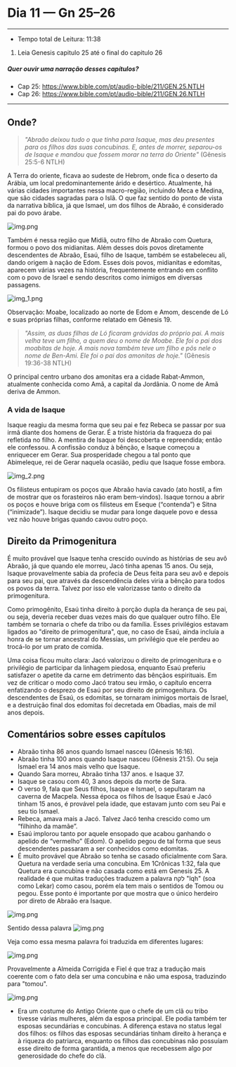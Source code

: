# Dia 11 — Gn 25–26

--- 

- Tempo total de Leitura: 11:38

1. Leia Genesis capitulo 25 até o final do capitulo 26

##### Quer ouvir uma narração desses capítulos?

- Cap 25: https://www.bible.com/pt/audio-bible/211/GEN.25.NTLH
- Cap 26: https://www.bible.com/pt/audio-bible/211/GEN.26.NTLH

---

## Onde?


> *"Abraão deixou tudo o que tinha para Isaque, mas deu presentes para os filhos das suas concubinas. E, antes de morrer, separou-os de Isaque e mandou que fossem morar na terra do Oriente"* (Gênesis 25:5-6 NTLH)

A Terra do oriente, ficava ao sudeste de Hebrom, onde fica o deserto da Arábia, um local predominantemente árido e desértico. Atualmente, há várias cidades importantes nessa macro-região, incluindo Meca e Medina, que são cidades sagradas para o Islã. O que faz sentido do ponto de vista da narrativa bíblica, já que Ismael, um dos filhos de Abraão, é considerado pai do povo árabe. 

![img.png](../images/img_18.png)

Também é nessa região que Midiã, outro filho de Abraão com Quetura, formou o povo dos midianitas. Além desses dois povos diretamente descendentes de Abraão, Esaú, filho de Isaque, também se estabeleceu ali, dando origem à nação de Edom. Esses dois povos, midianitas e edomitas, aparecem várias vezes na história, frequentemente entrando em conflito com o povo de Israel e sendo descritos como inimigos em diversas passagens.

![img_1.png](../images/img_15.png)

Observação: Moabe, localizado ao norte de Edom e Amom, descende de Ló e suas próprias filhas, conforme relatado em Gênesis 19.

> *"Assim, as duas filhas de Ló ficaram grávidas do próprio pai. A mais velha teve um filho, a quem deu o nome de Moabe. Ele foi o pai dos moabitas de hoje. A mais nova também teve um filho e pôs nele o nome de Ben-Ami. Ele foi o pai dos amonitas de hoje."* (Gênesis 19:36-38 NTLH)

O principal centro urbano dos amonitas era a cidade Rabat-Ammon, atualmente conhecida como Amã, a capital da Jordânia. O nome de Amã deriva de Ammon.

### A vida de Isaque

Isaque reagiu da mesma forma que seu pai e fez Rebeca se passar por sua irmã diante dos homens de Gerar. É a triste história da fraqueza do pai refletida no filho. A mentira de Isaque foi descoberta e repreendida; então ele confessou. A confissão conduz à bênção, e Isaque começou a enriquecer em Gerar. Sua prosperidade chegou a tal ponto que Abimeleque, rei de Gerar naquela ocasião, pediu que Isaque fosse embora.

![img_2.png](../images/img_16.png)

Os filisteus entupiram os poços que Abraão havia cavado (ato hostil, a fim de mostrar que os forasteiros não eram bem-vindos). Isaque tornou a abrir os poços e houve briga com os filisteus em Eseque (“contenda”) e Sitna (“inimizade”). Isaque decidiu se mudar para longe daquele povo e dessa vez não houve brigas quando cavou outro poço.

## Direito da Primogenitura

É muito provável que Isaque tenha crescido ouvindo as histórias de seu avô Abraão, já que quando ele morreu, Jacó tinha apenas 15 anos. Ou seja, Isaque provavelmente sabia da profecia de Deus feita para seu avô e depois para seu pai, que através da descendência deles viria a bênção para todos os povos da terra. Talvez por isso ele valorizasse tanto o direito da primogenitura.

Como primogênito, Esaú tinha direito à porção dupla da herança de seu pai, ou seja, deveria receber duas vezes mais do que qualquer outro filho. Ele também se tornaria o chefe da tribo ou da família. Esses privilégios estavam ligados ao "direito de primogenitura", que, no caso de Esaú, ainda incluía a honra de se tornar ancestral do Messias, um privilégio que ele perdeu ao trocá-lo por um prato de comida.

Uma coisa ficou muito clara: Jacó valorizou o direito de primogenitura e o privilégio de participar da linhagem piedosa, enquanto Esaú preferiu satisfazer o apetite da carne em detrimento das bênçãos espirituais. Em vez de criticar o modo como Jacó tratou seu irmão, o capítulo encerra enfatizando o desprezo de Esaú por seu direito de primogenitura. Os descendentes de Esaú, os edomitas, se tornaram inimigos mortais de Israel, e a destruição final dos edomitas foi decretada em Obadias, mais de mil anos depois.

## Comentários sobre esses capítulos

- Abraão tinha 86 anos quando Ismael nasceu (Gênesis 16:16).
- Abraão tinha 100 anos quando Isaque nasceu (Gênesis 21:5). Ou seja Ismael era 14 anos mais velho que Isaque.
- Quando Sara morreu, Abraão tinha 137 anos. e Isaque 37.
- Isaque se casou com 40, 3 anos depois da morte de Sara.
- O verso 9, fala que Seus filhos, Isaque e Ismael, o sepultaram na caverna de Macpela. Nessa época os filhos de Isaque Esaú e Jacó tinham 15 anos, é provável pela idade, que estavam junto com seu Pai e seu tio Ismael.
- Rebeca, amava mais a Jacó. Talvez Jacó tenha crescido como um “filhinho da mamãe”.
- Esaú implorou tanto por aquele ensopado que acabou ganhando o apelido de “vermelho” (Edom). O apelido pegou de tal forma que seus descendentes passaram a ser conhecidos como edomitas.
- É muito provável que Abraão so tenha se casado oficialmente com Sara. Quetura na verdade seria uma concubina. Em 1Crônicas 1:32, fala que Quetura era cuncubina e não casada como está em Genesis 25. A realidade é que muitas traduções traduzem a palavra לקח "lqh" (soa como Lekar) como casou, porém ela tem mais o sentidos de Tomou ou pegou. Esse ponto é importante por que mostra que o único herdeiro por direto de Abraão era Isaque.

![img.png](../images/img_lqh_3.png)

Sentido dessa palavra
![img.png](../images/img_lekach.png)

Veja como essa mesma palavra foi traduzida em diferentes lugares:

![img.png](../images/img_lekach_2.png)

Provavelmente a Almeida Corrigida e Fiel é que traz a tradução mais coerente com o fato dela ser uma concubina e não uma esposa, traduzindo para "tomou".

![img.png](../images/img12.png)

- Era um costume do Antigo Oriente que o chefe de um clã ou tribo tivesse várias mulheres, além da esposa principal. Ele podia também ter esposas secundárias e concubinas. A diferença estava no status legal dos filhos: os filhos das esposas secundárias tinham direito à herança e à riqueza do patriarca, enquanto os filhos das concubinas não possuíam esse direito de forma garantida, a menos que recebessem algo por generosidade do chefe do clã.